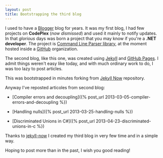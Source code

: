 ```yaml
---
layout: post
title: Bootstrapping the third blog
---
```


I used to have a [Blogger](https://www.blogger.com/) blog for years. It was my first blog, I had few projects on **CodePlex** (_now dismissed_) and used it mainly to notify updates. In that _glorious_ days was born a project that you may know if you're a **.NET developer**. The project is [Command Line Parser library](https://github.com/commandlineparser/commandline), at the moment hosted inside a [GitHub](https://github.com/) organization.

The second blog, like this one, was created using [Jekyll](https://jekyllrb.com/) and [GitHub Pages](https://pages.github.com/). I admit things weren't easy like today, and with much ordinary work to do, I was too lazy to post articles.

This was bootstrapped in minutes forking from [Jekyll Now](https://github.com/barryclark/jekyll-now) repository.

Anyway I've reposted articoles from second blog:

- [Compiler errors and decoupling]({% post_url 2013-03-05-compiler-errors-and-decoupling %})

- [Handling nulls]({% post_url 2013-03-25-handling-nulls %})

- [Discriminated Unions in C#]({% post_url 2013-04-23-discriminated-unions-in-c %})

Thanks to [jekyll-now](https://github.com/barryclark/jekyll-now) I created my third blog in very few time and in a simple way.

Hoping to post more than in the past, I wish you good reading!